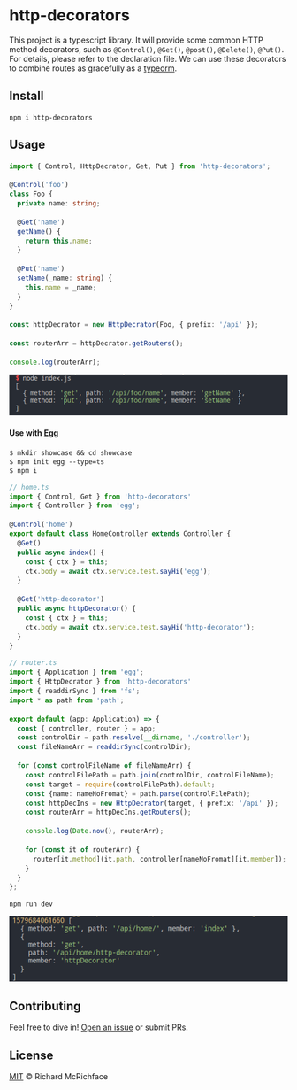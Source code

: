 # http-decorators

This project is a typescript library. It will provide some common HTTP method decorators, such as `@Control()`, `@Get()`, `@post()`, `@Delete()`, `@Put()`. For details, please refer to the declaration file. We can use these decorators to combine routes as gracefully as a [typeorm](https://github.com/typeorm/typeorm).

## Install

```shell
npm i http-decorators
```

## Usage

```typescript
import { Control, HttpDecrator, Get, Put } from 'http-decorators';

@Control('foo')
class Foo {
  private name: string;

  @Get('name')
  getName() {
    return this.name;
  }

  @Put('name')
  setName(_name: string) {
    this.name = _name;
  }
}

const httpDecrator = new HttpDecrator(Foo, { prefix: '/api' });

const routerArr = httpDecrator.getRouters();

console.log(routerArr);
```
![image-20200122171744559](./asset/image-20200122171744559.png)

#### Use with [Egg](https://eggjs.org/en/tutorials/typescript.html)

```shell
$ mkdir showcase && cd showcase
$ npm init egg --type=ts
$ npm i
```

```typescript
// home.ts
import { Control, Get } from 'http-decorators'
import { Controller } from 'egg';

@Control('home')
export default class HomeController extends Controller {
  @Get()
  public async index() {
    const { ctx } = this;
    ctx.body = await ctx.service.test.sayHi('egg');
  }

  @Get('http-decorator')
  public async httpDecorator() {
    const { ctx } = this;
    ctx.body = await ctx.service.test.sayHi('http-decorator');
  }
}
```

```typescript
// router.ts
import { Application } from 'egg';
import { HttpDecrator } from 'http-decorators'
import { readdirSync } from 'fs';
import * as path from 'path';

export default (app: Application) => {
  const { controller, router } = app;
  const controlDir = path.resolve(__dirname, './controller');
  const fileNameArr = readdirSync(controlDir);

  for (const controlFileName of fileNameArr) {
    const controlFilePath = path.join(controlDir, controlFileName);
    const target = require(controlFilePath).default;
    const {name: nameNoFromat} = path.parse(controlFilePath);
    const httpDecIns = new HttpDecrator(target, { prefix: '/api' });
    const routerArr = httpDecIns.getRouters();

    console.log(Date.now(), routerArr);

    for (const it of routerArr) {
      router[it.method](it.path, controller[nameNoFromat][it.member]);
    }
  }
};
```

```shell
npm run dev
```

![image-20200122171456787](./asset/image-20200122171456787.png)

## Contributing

Feel free to dive in! [Open an issue](https://github.com/isaaxite/http-decorators/issues) or submit PRs.

## License

[MIT](https://github.com/isaaxite/http-decorators/blob/master/LICENSE) © Richard McRichface


